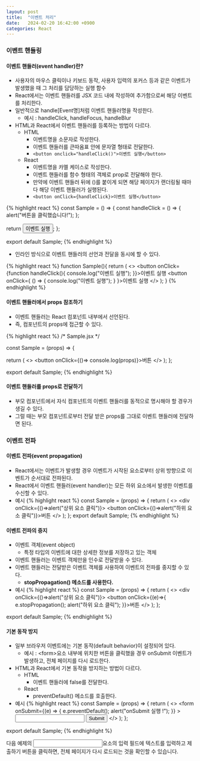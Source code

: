 ```yaml
---
layout: post
title:  "이벤트 처리"
date:   2024-02-20 16:42:00 +0900
categories: React
---
```


### 이벤트 핸들링

#### 이벤트 핸들러(event handler)란?

- 사용자의 마우스 클릭이나 키보드 동작, 사용자 입력의 포커스 등과 같은 이벤트가 발생했을 때 그 처리를 담당하는 실행 함수
- React에서는 이벤트 핸들러를 JSX 코드 내에 작성하여 추가함으로써 해당 이벤트를 처리한다.
- 일반적으로 handle\[Event명]처럼 이벤트 핸들러명을 작성한다.
    - 예시 : handleClick, handleFocus, handleBlur
- HTML과 React에서 이벤트 핸들러를 등록하는 방법이 다르다.
    - HTML
        - 이벤트명을 소문자로 작성한다.
        - 이벤트 핸들러를 큰따옴표 안에 문자열 형태로 전달한다.
        - `<button onclick="handleClick()">이벤트 실행</button>`
    - React
        - 이벤트명을 카멜 케이스로 작성한다.
        - 이벤트 핸들러를 함수 형태의 객체로 prop로 전달해야 한다.
        - 만약에 이벤트 핸들러 뒤에 ()를 붙이게 되면 해당 페이지가 랜더링될 때마다 해당 이벤트 핸들러가 실행된다.
        - `<button onClick={handleClick}>이벤트 실행</button>`

{% highlight react %}
const Sample = () => {
  const handleClick = () => {
    alert("버튼을 클릭했습니다!");
  };

  return <button onClick={handleClick}>이벤트 실행</button>;
};

export default Sample;
{% endhighlight %}

- 인라인 방식으로 이벤트 핸들러의 선언과 전달을 동시에 할 수 있다.

{% highlight react %}
function Sample(){
    return (
        <>
            <button onClick={function handleClick(){
                console.log("이벤트 실행");
            }}>이벤트 실행</button>
            <button onClick={
                () => {
                    console.log("이벤트 실행");
                }
            }>이벤트 실행</button>
        </>
    );
}
{% endhighlight %}

#### 이벤트 핸들러에서 props 참조하기

- 이벤트 핸들러는 React 컴포넌트 내부에서 선언된다.
- 즉, 컴포넌트의 props에 접근할 수 있다.

{% highlight react %}
/* Sample.jsx */

const Sample = (props) => {

  return (
      <>
        <button onClick={()=> console.log(props)}>버튼</button>
      </>
    );
};

export default Sample;
{% endhighlight %}

#### 이벤트 핸들러를 props로 전달하기

- 부모 컴포넌트에서 자식 컴포넌트의 이벤트 핸들러를 동적으로 명시해야 할 경우가 생길 수 있다.
- 그럴 때는 부모 컴포넌트로부터 전달 받은 props를 그대로 이벤트 핸들러에 전달하면 된다.

### 이벤트 전파

#### 이벤트 전파(event propagation)

- React에서는 이벤트가 발생할 경우 이벤트가 시작된 요소로부터 상위 방향으로 이벤트가 순서대로 전파된다.
- React에서 이벤트 핸들러(event handler)는 모든 하위 요소에서 발생한 이벤트를 수신할 수 있다.
- 예시
{% highlight react %}
const Sample = (props) => {
  return (
      <>
        <div onClick={()=>alert("상위 요소 클릭")}>
          <button onClick={()=>alert("하위 요소 클릭")}>버튼</button>
        </div>
      </>
    );
};
export default Sample;
{% endhighlight %}

#### 이벤트 전파의 중지

- 이벤트 객체(event object)
    - 특정 타입의 이벤트에 대한 상세한 정보를 저장하고 있는 객체
- 이벤트 핸들러는 이벤트 객체만을 인수로 전달받을 수 있다.
- 이벤트 핸들러는 전달받은 이벤트 객체를 사용하여 이벤트의 전파를 중지할 수 있다.
    - <b>stopPropagation() 메소드를 사용한다.</b>
- 예시
{% highlight react %}
const Sample = (props) => {
  return (
      <>
        <div onClick={()=>alert("상위 요소 클릭")}>
          <button onClick={(e)=>{
            e.stopPropagation();
            alert("하위 요소 클릭");
          }}>버튼</button>
        </div>
      </>
    );
};

export default Sample;
{% endhighlight %}

#### 기본 동작 방지

- 일부 브라우저 이벤트에는 기본 동작(default behavior)이 설정되어 있다.
    - 예시 : &lt;form>요소 내부에 위치한 버튼을 클릭했을 경우 onSubmit 이벤트가 발생하고, 전체 페이지를 다시 로드한다.
- HTML과 React에서 기본 동작을 방지하는 방법이 다르다.
    - HTML
        - 이벤트 핸들러에 false를 전달한다.
    - React
        - preventDefault() 메소드를 호출한다.
- 예시
{% highlight react %}
const Sample = (props) => {
  return (
      <>
        <form
          onSubmit={(e) => {
            e.preventDefault();
            alert("onSubmit 실행 !");
          }}
        >
          <input />
          <button>Submit</button>
        </form>
      </>
    );
};

export default Sample;
{% endhighlight %}

 

다음 예제의 <input>요소의 입력 필드에 텍스트를 입력하고 제출하기 버튼을 클릭하면, 전체 페이지가 다시 로드되는 것을 확인할 수 있습니다.